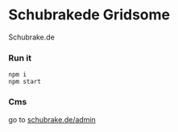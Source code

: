 # Schubrakede Gridsome

Schubrake.de

### Run it

```
npm i
npm start
```

### Cms

go to [schubrake.de/admin](https://schubrake.de/admin)
